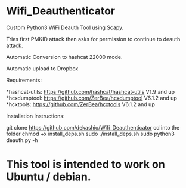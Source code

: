 # Wifi_Deauthenticator

Custom Python3 WiFi Deauth Tool using Scapy.

Tries first PMKID attack then asks for permission to continue to deauth attack.

Automatic Conversion to hashcat 22000 mode.

Automatic upload to Dropbox

Requirements:

*hashcat-utils: https://github.com/hashcat/hashcat-utils V1.9 and up    
*hcxdumptool: https://github.com/ZerBea/hcxdumptool V6.1.2 and up  
*hcxtools: https://github.com/ZerBea/hcxtools V6.1.2 and up  

Installation Instructions:

git clone https://github.com/dekashio/Wifi_Deauthenticator
cd into the folder
chmod +x install_deps.sh
sudo ./install_deps.sh
sudo python3 deauth.py -h

# This tool is intended to work on Ubuntu / debian.

